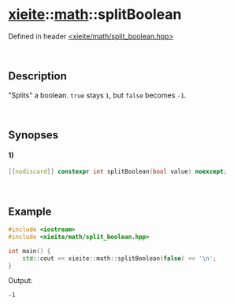 # [xieite](../../xieite.md)\:\:[math](../../math.md)\:\:splitBoolean
Defined in header [<xieite/math/split_boolean.hpp>](../../../include/xieite/math/split_boolean.hpp)

&nbsp;

## Description
"Splits" a boolean. `true` stays `1`, but `false` becomes `-1`.

&nbsp;

## Synopses
#### 1)
```cpp
[[nodiscard]] constexpr int splitBoolean(bool value) noexcept;
```

&nbsp;

## Example
```cpp
#include <iostream>
#include <xieite/math/split_boolean.hpp>

int main() {
    std::cout << xieite::math::splitBoolean(false) << '\n';
}
```
Output:
```
-1
```
